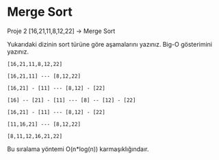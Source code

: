 # Merge Sort

Proje 2
[16,21,11,8,12,22] -> Merge Sort

Yukarıdaki dizinin sort türüne göre aşamalarını yazınız.
Big-O gösterimini yazınız.


```
[16,21,11,8,12,22]

[16,21,11] --- [8,12,22]

[16,21] - [11] --- [8,12] - [22]

[16] -- [21] - [11] --- [8] -- [12] - [22]

[16,21] - [11] --- [8,12] - [22]

[11,16,21] --- [8,12,22]

[8,11,12,16,21,22]

```

Bu sıralama yöntemi O(n*log(n)) karmaşıklığındaır.
